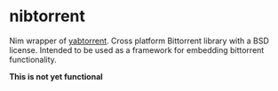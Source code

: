 # nibtorrent
Nim wrapper of [yabtorrent](https://github.com/willemt/yabtorrent). Cross platform Bittorrent library with a BSD license. Intended to be used as a framework for embedding bittorrent functionality.

**This is not yet functional**
